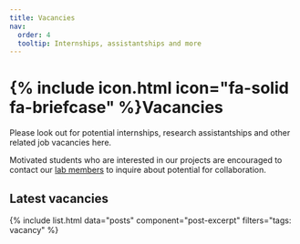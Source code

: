 ```yaml
---
title: Vacancies
nav:
  order: 4
  tooltip: Internships, assistantships and more
---
```


# {% include icon.html icon="fa-solid fa-briefcase" %}Vacancies

Please look out for potential internships, research assistantships and other related job vacancies here.

Motivated students who are interested in our projects are encouraged to contact our [lab members](/team) to inquire about potential for collaboration.

## Latest vacancies

{% include list.html data="posts" component="post-excerpt" filters="tags: vacancy" %}
